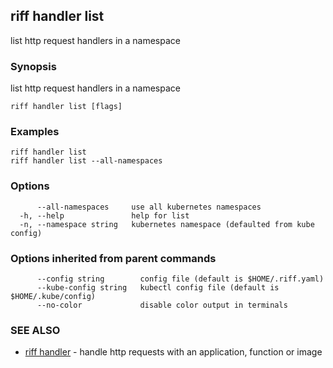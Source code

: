 ## riff handler list

list http request handlers in a namespace

### Synopsis

list http request handlers in a namespace

```
riff handler list [flags]
```

### Examples

```
riff handler list
riff handler list --all-namespaces
```

### Options

```
      --all-namespaces     use all kubernetes namespaces
  -h, --help               help for list
  -n, --namespace string   kubernetes namespace (defaulted from kube config)
```

### Options inherited from parent commands

```
      --config string        config file (default is $HOME/.riff.yaml)
      --kube-config string   kubectl config file (default is $HOME/.kube/config)
      --no-color             disable color output in terminals
```

### SEE ALSO

* [riff handler](riff_handler.md)	 - handle http requests with an application, function or image

